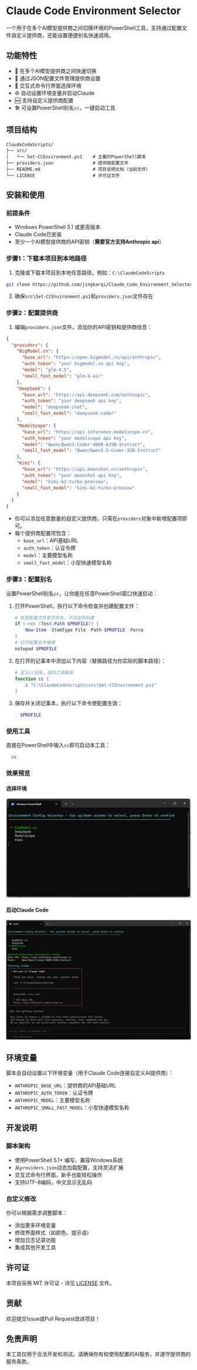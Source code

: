 # Claude Code Environment Selector

一个用于在多个AI模型提供商之间切换环境的PowerShell工具，支持通过配置文件自定义提供商，还能设置便捷别名快速调用。

## 功能特性
- 🔀 在多个AI模型提供商之间快速切换
- 📝 通过JSON配置文件管理提供商设置
- 🎯 交互式命令行界面选择环境
- ⚙️ 自动设置环境变量并启动Claude
- 🆕 支持自定义提供商配置
- 🛠️ 可设置PowerShell别名`cc`，一键启动工具

## 项目结构
```
ClaudeCodeScripts/
├── src/
│   └── Set-CCEnvironment.ps1    # 主要的PowerShell脚本
├── providers.json               # 提供商配置文件
├── README.md                    # 项目说明文档（当前文件）
└── LICENSE                      # 许可证文件
```

## 安装和使用
### 前提条件
- Windows PowerShell 5.1 或更高版本
- Claude Code已安装
- 至少一个AI模型提供商的API密钥（**需要官方支持Anthropic api**）

### 步骤1：下载本项目到本地路径
1. 克隆或下载本项目到本地任意路径，例如：`C:\ClaudeCodeScripts`
```bash
git clone https://github.com/jingkarqi/Claude_Code_Environment_Selector.git
```
2. 确保`src\Set-CCEnvironment.ps1`和`providers.json`文件存在

### 步骤2：配置提供商
1. 编辑`providers.json`文件，添加你的API密钥和提供商信息：
```json
{
  "providers": {
    "BigModel.cn": {
      "base_url": "https://open.bigmodel.cn/api/anthropic",
      "auth_token": "your bigmodel.cn api key",
      "model": "glm-4.5",
      "small_fast_model": "glm-4-air"
    },
    "DeepSeek": {
      "base_url": "https://api.deepseek.com/anthropic",
      "auth_token": "your deepseek api key",
      "model": "deepseek-chat",
      "small_fast_model": "deepseek-coder"
    },
    "ModelScope": {
      "base_url": "https://api-inference.modelscope.cn",
      "auth_token": "your modelscope api key",
      "model": "Qwen/Qwen3-Coder-480B-A35B-Instruct",
      "small_fast_model": "Qwen/Qwen2.5-Coder-32B-Instruct"
    },
    "Kimi": {
      "base_url": "https://api.moonshot.cn/anthropic",
      "auth_token": "your moonshot api key",
      "model": "kimi-k2-turbo-preview",
      "small_fast_model": "kimi-k2-turbo-preview"
    }
  }
}
```
- 你可以添加任意数量的自定义提供商，只需在`providers`对象中新增配置项即可。
- 每个提供商配置项包含：
  - `base_url`：API基础URL
  - `auth_token`：认证令牌
  - `model`：主要模型名称
  - `small_fast_model`：小型快速模型名称

### 步骤3：配置别名
设置PowerShell别名`cc`，让你能在任意PowerShell窗口快速启动：
1. 打开PowerShell，执行以下命令检查并创建配置文件：
   ```powershell
   # 检查配置文件是否存在，不存在则创建
   if (-not (Test-Path $PROFILE)) {
       New-Item -ItemType File -Path $PROFILE -Force
   }
   # 打开配置文件编辑
   notepad $PROFILE
   ```
2. 在打开的记事本中添加以下内容（替换路径为你实际的脚本路径）：
   ```powershell
   # 定义cc别名，指向工具脚本
   function cc {
       & "C:\ClaudeCodeScripts\src\Set-CCEnvironment.ps1"
   }
   ```
3. 保存并关闭记事本，执行以下命令使配置生效：
   ```powershell
   . $PROFILE
   ```

### 使用工具
直接在PowerShell中输入`cc`即可启动本工具：
```powershell
  cc
```

### 效果预览

#### 选择环境
![效果预览1](doc/exp-1.png)

#### 启动Claude Code
![效果预览2](doc/exp-2.png)

## 环境变量
脚本会自动设置以下环境变量（用于Claude Code连接自定义AI提供商）：
- `ANTHROPIC_BASE_URL`：提供商的API基础URL
- `ANTHROPIC_AUTH_TOKEN`：认证令牌
- `ANTHROPIC_MODEL`：主要模型名称
- `ANTHROPIC_SMALL_FAST_MODEL`：小型快速模型名称

## 开发说明
### 脚本架构
- 使用PowerShell 5.1+ 编写，兼容Windows系统
- 从`providers.json`动态加载配置，支持灵活扩展
- 交互式命令行界面，新手也能轻松操作
- 支持UTF-8编码，中文显示无乱码

### 自定义修改
你可以根据需求调整脚本：
- 添加更多环境变量
- 修改界面样式（如颜色、提示语）
- 增加日志记录功能
- 集成其他开发工具

## 许可证
本项目采用 MIT 许可证 - 详见 [LICENSE](LICENSE) 文件。

## 贡献
欢迎提交Issue或Pull Request改进项目！

## 免责声明
本工具仅用于合法开发和测试。请确保你有权使用配置的AI服务，并遵守提供商的服务条款。
        
